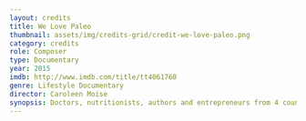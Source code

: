 ```yaml
---
layout: credits
title: We Love Paleo
thumbnail: assets/img/credits-grid/credit-we-love-paleo.png
category: credits
role: Composer
type: Documentary
year: 2015
imdb: http://www.imdb.com/title/tt4061760
genre: Lifestyle Documentary
director: Caroleen Moise
synopsis: Doctors, nutritionists, authors and entrepreneurs from 4 countries share why they choose to go against conventional health wisdom to promote Paleo.
---
```




